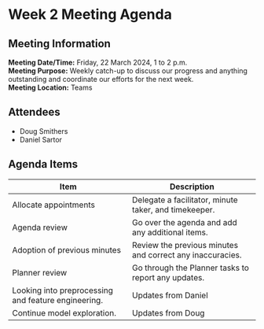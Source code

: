 # Week 2 Meeting Agenda
## Meeting Information
**Meeting Date/Time:** Friday, 22 March 2024, 1 to 2 p.m.  
**Meeting Purpose:** Weekly catch-up to discuss our progress and anything outstanding and coordinate our efforts for the next week.  
**Meeting Location:** Teams  

## Attendees
- Doug Smithers
- Daniel Sartor

## Agenda Items

Item | Description
---- | ----
Allocate appointments | Delegate a facilitator, minute taker, and timekeeper.
Agenda review | Go over the agenda and add any additional items.
Adoption of previous minutes | Review the previous minutes and correct any inaccuracies.
Planner review | Go through the Planner tasks to report any updates.
Looking into preprocessing and feature engineering. | Updates from Daniel 
Continue model exploration. | Updates from Doug 
